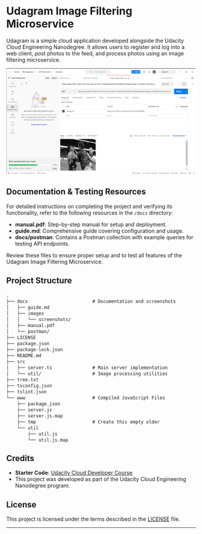 # Udagram Image Filtering Microservice

Udagram is a simple cloud application developed alongside the Udacity Cloud Engineering Nanodegree. It allows users to register and log into a web client, post photos to the feed, and process photos using an image filtering microservice.

![Udagram Image Filtering Microservice Screenshot](docs/images/screenshots/image-10.png)

## Documentation & Testing Resources

For detailed instructions on completing the project and verifying its functionality, refer to the following resources in the `/docs` directory:

- **manual.pdf**: Step-by-step manual for setup and deployment.
- **guide.md**: Comprehensive guide covering configuration and usage.
- **docs/postman**: Contains a Postman collection with example queries for testing API endpoints.

Review these files to ensure proper setup and to test all features of the Udagram Image Filtering Microservice.

## Project Structure

```
.
├── docs                        # Documentation and screenshots
│   ├── guide.md
│   ├── images
│   │   └── screenshots/
│   ├── manual.pdf
│   └── postman/
├── LICENSE
├── package.json
├── package-lock.json
├── README.md
├── src
│   ├── server.ts               # Main server implementation
│   └── util/                   # Image processing utilities
├── tree.txt
├── tsconfig.json
├── tslint.json
└── www                         # Compiled JavaScript Files
    ├── package.json
    ├── server.js
    ├── server.js.map
    ├── tmp                     # Create this empty older
    └── util
        ├── util.js
        └── util.js.map
```

## Credits

- **Starter Code**: [Udacity Cloud Developer Course](https://github.com/udacity/cloud-developer/tree/master/course-02/project/image-filter-starter-code)
- This project was developed as part of the Udacity Cloud Engineering Nanodegree program.

## License

This project is licensed under the terms described in the [LICENSE](./LICENSE) file.

---
